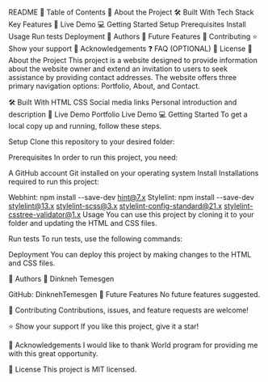 README
📗 Table of Contents
📖 About the Project
🛠 Built With
Tech Stack
Key Features
🚀 Live Demo
💻 Getting Started
Setup
Prerequisites
Install
Usage
Run tests
Deployment
👥 Authors
🔭 Future Features
🤝 Contributing
⭐️ Show your support
🙏 Acknowledgements
❓ FAQ (OPTIONAL)
📝 License
📖 About the Project
This project is a website designed to provide information about the website owner and extend an invitation to users to seek assistance by providing contact addresses.
The website offers three primary navigation options: Portfolio, About, and Contact.

🛠 Built With
HTML
CSS
Social media links
Personal introduction and description
🚀 Live Demo
Portfolio Live Demo
💻 Getting Started
To get a local copy up and running, follow these steps.

Setup
Clone this repository to your desired folder:

Prerequisites
In order to run this project, you need:

A GitHub account
Git installed on your operating system
Install
Installations required to run this project:

Webhint: npm install --save-dev hint@7.x
Stylelint: npm install --save-dev stylelint@13.x stylelint-scss@3.x stylelint-config-standard@21.x stylelint-csstree-validator@1.x
Usage
You can use this project by cloning it to your folder and updating the HTML and CSS files.

Run tests
To run tests, use the following commands:

Deployment
You can deploy this project by making changes to the HTML and CSS files.

👥 Authors
👤 Dinkneh Temesgen

GitHub: DinknehTemesgen
🔭 Future Features
No future features suggested.

🤝 Contributing
Contributions, issues, and feature requests are welcome!

⭐️ Show your support
If you like this project, give it a star!

🙏 Acknowledgements
I would like to thank World program for providing me with this great opportunity.

📝 License
This project is MIT licensed.
